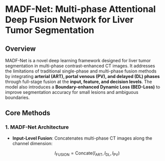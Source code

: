 # MADF-Net: Multi-phase Attentional Deep Fusion Network for Liver Tumor Segmentation

## Overview
MADF-Net is a novel deep learning framework designed for liver tumor segmentation in multi-phase contrast-enhanced CT images. It addresses the limitations of traditional single-phase and multi-phase fusion methods by integrating **arterial (ART), portal venous (PV), and delayed (DL) phases** through full-stage fusion at the **input, feature, and decision levels**. The model also introduces a **Boundary-enhanced Dynamic Loss (BED-Loss)** to improve segmentation accuracy for small lesions and ambiguous boundaries.

## Core Methods
### 1. MADF-Net Architecture
- **Input-Level Fusion**: Concatenates multi-phase CT images along the channel dimension:  
  ```math
  I_{\text{FUSION}} = \text{Concate}(I_{\text{ART}}, I_{\text{DL}}, I_{\text{PV}})

  
